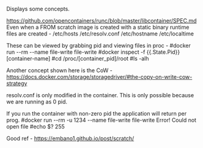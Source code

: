 Displays some concepts.

https://github.com/opencontainers/runc/blob/master/libcontainer/SPEC.md
Even when a FROM scratch image is created with a static binary runtime files are created -
/etc/hosts
/etc/resolv.conf
/etc/hostname
/etc/localtime

These can be viewed by grabbing pid and viewing files in proc -
#docker run --rm --name file-write file-write
#docker inspect -f {{.State.Pid}} [container-name]
#cd /proc/[container_pid]/root
#ls -alh

Another concept shown here is the CoW - 
https://docs.docker.com/storage/storagedriver/#the-copy-on-write-cow-strategy

resolv.conf is only modified in the container. This is only possible because we are running as 0 pid.

If you run the container with non-zero pid the application will return per prog.
#docker run --rm -u 1234 --name file-write file-write
Error! Could not open file
#echo $?
255



Good ref -
https://embano1.github.io/post/scratch/

